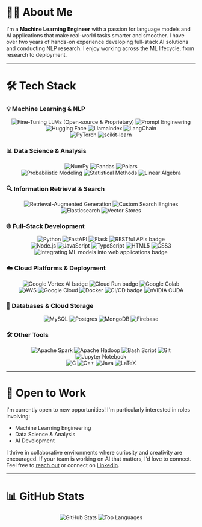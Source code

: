 <h1>🧑‍💻 About Me</h1>

I'm a **Machine Learning Engineer** with a passion for language models and AI applications that make real-world tasks smarter and smoother. I have over two years of hands-on experience developing full-stack AI solutions and conducting NLP research. I enjoy working across the ML lifecycle, from research to deployment.

---

<h1>🛠️ Tech Stack</h1>

### 💡 Machine Learning & NLP

<div align="center">
  <img src="https://img.shields.io/badge/Fine--Tuning%20LLMs%20(Open--source%20%26%20Proprietary)-%238E75B2?style=flat&logoColor=white" alt="Fine-Tuning LLMs (Open-source & Proprietary)">
  <img src="https://img.shields.io/badge/Prompt%20Engineering-%2388CE02?style=flat&logoColor=white" alt="Prompt Engineering">
</div>
<div align="center">
  <img src="https://img.shields.io/badge/-HuggingFace-yellow?style=for-the-badge&logo=HuggingFace&color=black" alt="Hugging Face">
  <img src="https://img.shields.io/badge/llamaindex-45dff8?style=for-the-badge&logo=Ollama&logoColor=bb8deb" alt="LlamaIndex">
  <img src="https://img.shields.io/badge/langchain-1C3C3C?style=for-the-badge&logo=langchain&logoColor=white" alt="LangChain">
</div>
<div align="center">
  <img src="https://img.shields.io/badge/PyTorch-%23EE4C2C.svg?style=for-the-badge&logo=PyTorch&logoColor=white" alt="PyTorch">
  <img src="https://img.shields.io/badge/scikit--learn-%23F7931E.svg?style=for-the-badge&logo=scikit-learn&logoColor=white" alt="scikit-learn">
</div>

### 📊 Data Science & Analysis

<div align="center">
  <img src="https://img.shields.io/badge/numpy-%23013243.svg?style=for-the-badge&logo=numpy&logoColor=white" alt="NumPy">
  <img src="https://img.shields.io/badge/pandas-%23150458.svg?style=for-the-badge&logo=pandas&logoColor=white" alt="Pandas">
  <img src="https://img.shields.io/badge/polars-%23CD792C?style=for-the-badge&logo=polars&logoColor=white" alt="Polars">

</div>
<div align="center">
  <img src="https://img.shields.io/badge/Probabilistic%20Modeling-%23818F95?style=flat&logoColor=white" alt="Probabilistic Modeling"> 
  <img alt="Statistical Methods" src="https://img.shields.io/badge/Statistical%20Methods-%23CD2640?style=flat&logoColor=white">
  <img alt="Linear Algebra" src="https://img.shields.io/badge/Linear%20Algebra-%2300A162?style=flat&logoColor=white">
</div>


### 🔍 Information Retrieval & Search

<div align="center">
  <img alt="Retrieval-Augmented Generation" src="https://img.shields.io/badge/Retrieval%20Augmented%20Generation-%23F0D722?style=flat&logoColor=white">
  <img alt="Custom Search Engines" src="https://img.shields.io/badge/Custom%20Search%20Engines-%23F45D48?style=flat&logoColor=white">
  <img src="https://img.shields.io/badge/elasticsearch-%230377CC.svg?style=for-the-badge&logo=elasticsearch&logoColor=white" alt="Elasticsearch">
 <img alt="Vector Stores" src="https://img.shields.io/badge/Vector%20Stores-%23000000?style=flat&logoColor=white">
</div>

### 🌐 Full-Stack Development

<div align="center">
  <img src="https://img.shields.io/badge/python-3670A0?style=for-the-badge&logo=python&logoColor=ffdd54" alt="Python">
  <img src="https://img.shields.io/badge/fastapi-109989?style=for-the-badge&logo=fastapi&logoColor=white" alt="FastAPI">
  <img src="https://img.shields.io/badge/flask-%23000.svg?style=for-the-badge&logo=flask&logoColor=white" alt="Flask">
  <img src="https://img.shields.io/badge/RESTful%20APIs-%231BB3A4?style=flat&logoColor=white" alt="RESTful APIs badge">
</div>
<div align="center">
  <img src="https://img.shields.io/badge/node.js-6DA55F?style=for-the-badge&logo=node.js&logoColor=white" alt="Node.js">
  <img src="https://img.shields.io/badge/javascript-%23323330.svg?style=for-the-badge&logo=javascript&logoColor=%23F7DF1E" alt="JavaScript">
  <img src="https://img.shields.io/badge/typescript-%23007ACC.svg?style=for-the-badge&logo=typescript&logoColor=white" alt="TypeScript">
  <img src="https://img.shields.io/badge/html5-%23E34F26.svg?style=for-the-badge&logo=html5&logoColor=white" alt="HTML5">
  <img src="https://img.shields.io/badge/css3-%231572B6.svg?style=for-the-badge&logo=css3&logoColor=white" alt="CSS3">
</div>
<div align="center">
  <img src="https://img.shields.io/badge/Integrating%20ML%20models%20into%20web%20applications-%23E6526F?style=flat&logoColor=white" alt="Integrating ML models into web applications badge">
</div>

### ☁️ Cloud Platforms & Deployment

<div align="center">
  <img src="https://img.shields.io/badge/Google%20Vertex%20AI-%2334A853?style=flat&logoColor=white" alt="Google Vertex AI badge">
  <img src="https://img.shields.io/badge/Cloud%20Run-%23EA4335?style=flat&logoColor=white" alt="Cloud Run badge">
  <img src="https://img.shields.io/badge/Google%20Colab-%23F9A825.svg?style=for-the-badge&logo=googlecolab&logoColor=white" alt="Google Colab">
</div>
<div align="center">
  <img src="https://img.shields.io/badge/AWS-%23FF9900.svg?style=for-the-badge&logo=amazonwebservices&logoColor=black" alt="AWS">
  <img src="https://img.shields.io/badge/GoogleCloud-%234285F4.svg?style=for-the-badge&logo=google-cloud&logoColor=white" alt="Google Cloud">
  <img src="https://img.shields.io/badge/docker-%230db7ed.svg?style=for-the-badge&logo=docker&logoColor=white" alt="Docker">
  <img src="https://img.shields.io/badge/CI%2FCD-%23419EDA?style=flat&logoColor=white" alt="CI/CD badge">
  <img src="https://img.shields.io/badge/cuda-000000.svg?style=for-the-badge&logo=nVIDIA&logoColor=green" alt="nVIDIA CUDA">
</div>

### 🔗 Databases & Cloud Storage

<div align="center">
  <img src="https://img.shields.io/badge/mysql-4479A1.svg?style=for-the-badge&logo=mysql&logoColor=white" alt="MySQL">
  <img src="https://img.shields.io/badge/postgres-%23316192.svg?style=for-the-badge&logo=postgresql&logoColor=white" alt="Postgres">
  <img src="https://img.shields.io/badge/MongoDB-%234ea94b.svg?style=for-the-badge&logo=mongodb&logoColor=white" alt="MongoDB">
  <img src="https://img.shields.io/badge/firebase-a08021?style=for-the-badge&logo=firebase&logoColor=ffcd34" alt="Firebase">
</div>

### 🛠 Other Tools

<div align="center">
  <img src="https://img.shields.io/badge/Apache%20Spark-FDEE21?style=for-the-badge&logo=apachespark&logoColor=black" alt="Apache Spark">
  <img src="https://img.shields.io/badge/Apache%20Hadoop-66CCFF?style=for-the-badge&logo=apachehadoop&logoColor=black" alt="Apache Hadoop">
  <img src="https://img.shields.io/badge/bash_script-%23121011.svg?style=for-the-badge&logo=gnu-bash&logoColor=white" alt="Bash Script">
  <img src="https://img.shields.io/badge/git-%23F05033.svg?style=for-the-badge&logo=git&logoColor=white" alt="Git">
  <img src="https://img.shields.io/badge/jupyter-%23FA0F00.svg?style=for-the-badge&logo=jupyter&logoColor=white" alt="Jupyter Notebook">
</div>
<div align="center">
  <img src="https://img.shields.io/badge/c-%2300599C.svg?style=for-the-badge&logo=c&logoColor=white" alt="C">
  <img src="https://img.shields.io/badge/c++-%2300599C.svg?style=for-the-badge&logo=c%2B%2B&logoColor=white" alt="C++">
  <img src="https://img.shields.io/badge/java-%23ED8B00.svg?style=for-the-badge&logo=openjdk&logoColor=white" alt="Java">
  <img src="https://img.shields.io/badge/latex-%23008080.svg?style=for-the-badge&logo=latex&logoColor=white" alt="LaTeX">
</div>

---

<h1>💼 Open to Work</h1>

I'm currently open to new opportunities! I'm particularly interested in roles involving:
- Machine Learning Engineering
- Data Science & Analysis
- AI Development

I thrive in collaborative environments where curiosity and creativity are encouraged. If your team is working on AI that matters, I’d love to connect. Feel free to [reach out](mailto:sara2asghari@gmail.com) or connect on [LinkedIn](https://www.linkedin.com/in/saraasghari/).

---

<h1>📊 GitHub Stats</h1>

<div align="center">
  <img src="https://github-readme-stats-saras-projects-b862bb47.vercel.app/api?username=s-asghari&hide_title=true&show_icons=true&include_all_commits=true&rank_icon=github&theme=cobalt&card_width=460" alt="GitHub Stats">
  <img src="https://github-readme-stats-saras-projects-b862bb47.vercel.app/api/top-langs/?username=s-asghari&hide=jupyter%20notebook,racket,php,hack&layout=compact&theme=aura_dark&card_width=460" alt="Top Languages">
</div>

<!--
**S-Asghari/S-Asghari** is a ✨ _special_ ✨ repository because its `README.md` (this file) appears on your GitHub profile.

Here are some ideas to get you started:

- 🔭 I’m currently working on ...
- 🌱 I’m currently learning ...
- 👯 I’m looking to collaborate on ...
- 🤔 I’m looking for help with ...
- 💬 Ask me about ...
- 📫 How to reach me: ...
- 😄 Pronouns: ...
- ⚡ Fun fact: ...
-->
